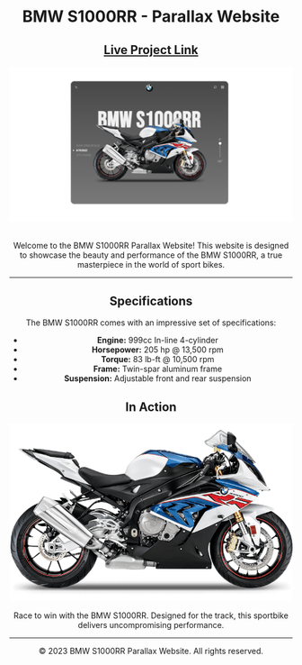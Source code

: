 <div align="center">

<h1><strong>BMW S1000RR</strong> - Parallax Website</h1>

<h2>
  <a href="">Live Project Link</a>
</h2>

<div align="center">
    <img alt="Website View" src="./assets/img/Screenshot 2023-09-08 184934.png" />
</div>
</br>

<p>
Welcome to the BMW S1000RR Parallax Website! This website is designed to showcase the beauty and performance of the BMW S1000RR, a true masterpiece in the world of sport bikes.
</p>

---

## Specifications

The BMW S1000RR comes with an impressive set of specifications:

- **Engine:** 999cc In-line 4-cylinder
- **Horsepower:** 205 hp @ 13,500 rpm
- **Torque:** 83 lb-ft @ 10,500 rpm
- **Frame:** Twin-spar aluminum frame
- **Suspension:** Adjustable front and rear suspension

## In Action

<div align="center">
    <img alt="Website View" src="./assets/img/bmw-s1000rr.webp" />
</div>

Race to win with the BMW S1000RR. Designed for the track, this sportbike delivers uncompromising performance.

---

© 2023 BMW S1000RR Parallax Website. All rights reserved.
